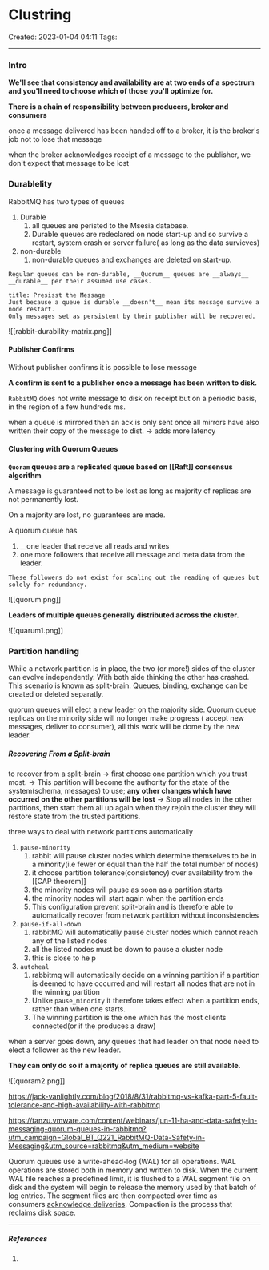 # Clustring
Created: 2023-01-04 04:11
Tags: 
____

### Intro
__We'll see that consistency and availability are at two ends of a spectrum and you'll need to choose which of those you'll optimize for.__

__There is a chain of responsibility between producers, broker and consumers__

 once a message delivered has been handed off to a broker, it is the broker's job not to lose that message
 
 when the broker acknowledges receipt of a message to the publisher, we don't expect that message to be lost


### Durablelity

RabbitMQ has two types of queues
1. Durable
	1. all queues are peristed to the Msesia database.
	2. Durable queues are  redeclared on node start-up and so survive a restart, system crash or server failure( as long as the data survicves)
2. non-durable
	1. non-durable queues and exchanges are deleted on start-up.

```ad-danger
Regular queues can be non-durable, __Quorum__ queues are __always__ __durable__ per their assumed use cases.
```



```ad-warning
title: Presisst the Message
Just because a queue is durable __doesn't__ mean its message survive a node restart.
Only messages set as persistent by their publisher will be recovered.

```

![[rabbit-durability-matrix.png]]

#### Publisher Confirms

Without publisher confirms it is possible to lose message

__A confirm is sent to a publisher once a message has been written to disk.__

`RabbitMQ` does not write message to disk on receipt but on a periodic basis, in the region of a few hundreds ms.

when a queue is mirrored then an ack is only sent once all mirrors have also written their copy of the message to dist. -> adds more latency


#### Clustering with Quorum Queues

__`Quoram` queues are a replicated queue based on [[Raft]] consensus algorithm__

A message is guaranteed not to be lost as long as majority of replicas are not permanently lost.

On a majority are lost, no guarantees are made.

A quorum queue has
1. __one leader that receive all reads and writes
2. one more followers that receive all message and meta data from the leader.

```ad-warning
These followers do not exist for scaling out the reading of queues but solely for redundancy.
```

![[quorum.png]]

__Leaders of multiple queues generally distributed across the cluster.__

![[quarum1.png]]




### Partition handling

While a network partition is in place, the two (or more!) sides of the cluster can evolve independently.
With both side thinking the other has crashed. This scenario is known as split-brain.
Queues, binding, exchange can be created or deleted separatly.

quorum queues will elect a new leader on the majority side.
Quorum queue replicas on the minority side will no longer make progress ( accept new messages, deliver to consumer), all this work will be dome by the new leader.


##### Recovering From a Split-brain

to recover from a split-brain
-> first choose one partition which you trust most.
-> This partition will become the authority for the state of the system(schema, messages) to use; __any other changes which have occurred on the other partitions will be lost__
-> Stop all nodes in the other partitions, then start them all up again when they rejoin the cluster they will restore state from the trusted partitions.


three ways to deal with network partitions automatically

1. `pause-minority`
	1. rabbit will pause cluster nodes which determine themselves to be in a minority(i.e fewer or equal than the half the total number of nodes) 
	2. it choose partition tolerance(consistency) over availability from the [[CAP theorem]]
	3. the minority nodes will pause as soon as a partition  starts
	4. the minority nodes will start again when the partition ends
	5. This configuration prevent split-brain and is therefore able to automatically recover from network partition without inconsistencies
2. `pause-if-all-down`
	1. rabbitMQ will automatically pause cluster nodes which cannot reach any of the listed nodes
	2. all the listed nodes must be down to pause a cluster node
	3. this is close to he p
3. `autoheal`
	1. rabbitmq will automatically decide on a winning partition if a partition is deemed to have occurred and will restart all nodes that are not in the winning partition
	2. Unlike `pause_minority` it therefore takes effect when a partition ends, rather than when one starts.
	3. The winning partition is the one which has the most clients connected(or if the produces a draw)

when a server goes down, any queues that had leader on that node need to elect a follower as the new leader.

__They can only do so if a majority of replica queues are still available.__


![[quoram2.png]]









https://jack-vanlightly.com/blog/2018/8/31/rabbitmq-vs-kafka-part-5-fault-tolerance-and-high-availability-with-rabbitmq


https://tanzu.vmware.com/content/webinars/jun-11-ha-and-data-safety-in-messaging-quorum-queues-in-rabbitmq?utm_campaign=Global_BT_Q221_RabbitMQ-Data-Safety-in-Messaging&utm_source=rabbitmq&utm_medium=website

Quorum queues use a write-ahead-log (WAL) for all operations. WAL operations are stored both in memory and written to disk. When the current WAL file reaches a predefined limit, it is flushed to a WAL segment file on disk and the system will begin to release the memory used by that batch of log entries. The segment files are then compacted over time as consumers [acknowledge deliveries](https://www.rabbitmq.com/confirms.html). Compaction is the process that reclaims disk space.


_____
##### References
1.

